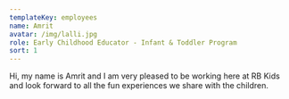 ```yaml
---
templateKey: employees
name: Amrit
avatar: /img/lalli.jpg
role: Early Childhood Educator - Infant & Toddler Program
sort: 1
---
```

Hi, my name is Amrit and I am very pleased to be working here at RB Kids and look forward to all the fun experiences we share with the children.
